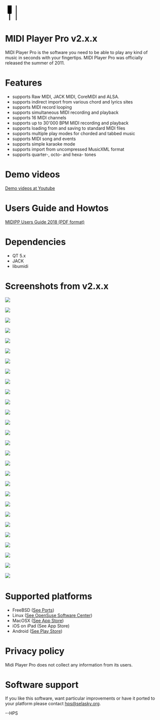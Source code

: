 <IMG SRC="https://raw.githubusercontent.com/hselasky/midipp/main/midipp.png"></IMG>
# MIDI Player Pro v2.x.x 

MIDI Player Pro is the software you need to be able to play any kind of music in seconds with your fingertips.
MIDI Player Pro was officially released the summer of 2011.

# Features
<ul>
  <li>supports Raw MIDI, JACK MIDI, CoreMIDI and ALSA.</li>
  <li>supports indirect import from various chord and lyrics sites</li>
  <li>supports MIDI record looping</li>
  <li>supports simultaneous MIDI recording and playback</li>
  <li>supports 16 MIDI channels</li>
  <li>supports up to 30'000 BPM MIDI recording and playback</li>
  <li>supports loading from and saving to standard MIDI files</li>
  <li>supports multiple play modes for chorded and tabbed music</li>
  <li>supports MIDI song and events</li>
  <li>supports simple karaoke mode</li>
  <li>supports import from uncompressed MusicXML format</li>
  <li>supports quarter-, octo- and hexa- tones</li>
</ul>

# Demo videos
<A HREF="https://www.youtube.com/playlist?list=PL85pRnIQwc7Q-wwT0DiUS2Gg2PhFnnOi1">Demo videos at Youtube</A>

# Users Guide and Howtos
<A HREF="http://www.selasky.org/hans_petter/midistudio/midipp_users_guide_2018.pdf">MIDIPP Users Guide 2018 (PDF format)</A>

# Dependencies
<ul>
  <li>QT 5.x</li>
  <li>JACK</li>
  <li>libumidi</li>
</ul>

# Screenshots from v2.x.x
<IMG SRC="http://www.selasky.org/hans_petter/midistudio/screenshot000.png?"></IMG>

<IMG SRC="http://www.selasky.org/hans_petter/midistudio/screenshot001.png?"></IMG>

<IMG SRC="http://www.selasky.org/hans_petter/midistudio/screenshot002.png?"></IMG>

<IMG SRC="http://www.selasky.org/hans_petter/midistudio/screenshot003.png?"></IMG>

<IMG SRC="http://www.selasky.org/hans_petter/midistudio/screenshot004.png?"></IMG>

<IMG SRC="http://www.selasky.org/hans_petter/midistudio/screenshot005.png?"></IMG>

<IMG SRC="http://www.selasky.org/hans_petter/midistudio/screenshot006.png?"></IMG>

<IMG SRC="http://www.selasky.org/hans_petter/midistudio/screenshot007.png?"></IMG>

<IMG SRC="http://www.selasky.org/hans_petter/midistudio/screenshot008.png?"></IMG>

<IMG SRC="http://www.selasky.org/hans_petter/midistudio/screenshot009.png?"></IMG>

<IMG SRC="http://www.selasky.org/hans_petter/midistudio/screenshot010.png?"></IMG>

<IMG SRC="http://www.selasky.org/hans_petter/midistudio/screenshot011.png?"></IMG>

<IMG SRC="http://www.selasky.org/hans_petter/midistudio/screenshot012.png?"></IMG>

<IMG SRC="http://www.selasky.org/hans_petter/midistudio/screenshot013.png?"></IMG>

<IMG SRC="http://www.selasky.org/hans_petter/midistudio/screenshot014.png?"></IMG>

<IMG SRC="http://www.selasky.org/hans_petter/midistudio/screenshot015.png?"></IMG>

<IMG SRC="http://www.selasky.org/hans_petter/midistudio/screenshot016.png?"></IMG>

<IMG SRC="http://www.selasky.org/hans_petter/midistudio/screenshot017.png?"></IMG>

<IMG SRC="http://www.selasky.org/hans_petter/midistudio/screenshot018.png?"></IMG>

<IMG SRC="http://www.selasky.org/hans_petter/midistudio/screenshot019.png?"></IMG>

<IMG SRC="http://www.selasky.org/hans_petter/midistudio/screenshot020.png?"></IMG>

<IMG SRC="http://www.selasky.org/hans_petter/midistudio/screenshot021.png?"></IMG>

<IMG SRC="http://www.selasky.org/hans_petter/midistudio/screenshot022.png?"></IMG>

<IMG SRC="http://www.selasky.org/hans_petter/midistudio/screenshot023.png?"></IMG>

<IMG SRC="http://www.selasky.org/hans_petter/midistudio/screenshot024.png?"></IMG>

<IMG SRC="http://www.selasky.org/hans_petter/midistudio/screenshot025.png?"></IMG>

<IMG SRC="http://www.selasky.org/hans_petter/midistudio/screenshot026.png?"></IMG>

<IMG SRC="http://www.selasky.org/hans_petter/midistudio/screenshot027.png?"></IMG>

# Supported platforms
<ul>
<li>FreeBSD (<a HREF="http://www.freshports.org/audio/midipp">See Ports</a>)
<li>Linux (<a HREF="http://software.opensuse.org/download.html?project=home%3Aedogawa&package=midipp">See OpenSuse Software Center</a>)
<li>MacOSX (<a HREF="https://itunes.apple.com/app/midi-player-pro/id689617853?mt=12">See App Store</a>)
<li>iOS on iPad (See App Store)
<li>Android (<a HREF="https://play.google.com/store/apps/details?id=org.selasky.midipp">See Play Store</a>)
</ul>

# Privacy policy
Midi Player Pro does not collect any information from its users.

# Software support
If you like this software, want particular improvements or have it ported to your platform please contact hps@selasky.org.

--HPS
